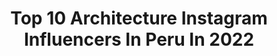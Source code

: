 ---
title: Top 10 Architecture Instagram Influencers In Peru In 2022
description: >-
  Find top architecture Instagram influencers in Peru in 2022. Most popular hashtags: #peru #mountains #southamerica #architecture.
platform: Instagram
hits: 9
text_top: Identify the best Instagram accounts on inBeat.
text_bottom: inBeat has 9 Instagram influencers like this in Peru for you to work with.
profiles:
  - username: "petrzmolik"
    fullname: >-
      Petr Žmolík
    bio: >-
      🇨🇿𝘾𝙯𝙚𝙘𝙝𝙤𝙨𝙡𝙤𝙫𝙖𝙠 🇸🇰 📍𝘽𝙖𝙡𝙞, 𝙄𝙣𝙙𝙤𝙣𝙚𝙨𝙞𝙖 🇮🇩🤍
    location: "Peru"
    followers: 5233
    engagement: 833
    commentsToLikes: 0.097395
    id: ckaox59o6bucj0i78ft748glh
    verified: false
    hashtags: "#travelgram, #caribbean, #europetravel, #machupicchu"
  - username: "manu___mg"
    fullname: >-
      Manu
    bio: >-
      | Foodlover | Traveler 🏝 obsessed with cakes and all things sweet #manueats #manu_travels
    location: "Peru"
    followers: 4938
    engagement: 2009
    commentsToLikes: 0.028077
    id: ck6tucbacfiqx0j71qsyjhil9
    verified: false
    hashtags: "#nom, #foodphotography, #streetfood, #peru"
  - username: "laurel__photography"
    fullname: >-
      Juan Luis Laurel
    bio: >-
      You'll never walk alone Arequipa-Perú 📸 Contacto: Juan.laurell@gmail.com
    location: "Peru"
    followers: 5874
    engagement: 815
    commentsToLikes: 0.012681
    id: ck6uapt5z4xw30j71qc8udfe7
    verified: false
    hashtags: "#dronephotography, #peruhop, #wonderful, #latinoamerica"
  - username: "bermont__"
    fullname: >-
      Bernardo Monteagudo
    bio: >-
      Limeño mazamorrero! 🥄🧁 Prometto a me stesso la felicità! 🌟 Más peruano que el pisco! 🍸 🇵🇪 Lima, Perú. 🇵🇪📍
    location: "Peru"
    followers: 17490
    engagement: 1016
    commentsToLikes: 0.032687
    id: ck8tbno84wds50j78upkafcth
    verified: false
    hashtags: "#florida, #mountains, #photographer, #beautiful"
  - username: "dibujandomisrutas"
    fullname: >-
      𝗛𝗼𝗹𝗮! 𝗦𝗼𝘆 𝗖𝗲́𝘀𝗮𝗿 𝗔𝗴𝘂𝗶𝗿𝗿𝗲
    bio: >-
      🎒𝐌𝐨𝐜𝐡𝐢𝐥𝐞𝐫𝐨 🕵️𝐀𝐯𝐞𝐧𝐭𝐮𝐫𝐞𝐫𝐨 📸𝐀𝐟𝐢𝐜𝐢𝐨𝐧𝐚𝐝𝐨 🐕𝐃𝐨𝐠𝐥𝐨𝐯𝐞𝐫 📍𝗨𝗰𝗮𝘆𝗮𝗹𝗶 - 𝗣𝗲𝗿𝘂́ 🇵🇪 📌𝗖𝘂𝘀𝗰𝗼 - 𝗣𝗲𝗿𝘂́ 𝗢𝘄𝗻𝗲𝗿: @geotravel.pe 𝗧𝗲𝗮𝗺: @equipajeviajero #️⃣𝒅𝒊𝒃𝒖𝒋𝒂𝒏𝒅𝒐𝒎𝒊𝒔𝒓𝒖𝒕𝒂𝒔
    location: "Peru"
    followers: 4923
    engagement: 1582
    commentsToLikes: 0.250954
    id: ck6txpawpz35s0j71zzx199of
    verified: false
    hashtags: "#gtperu, #travelperu, #experienceperu, #southamerica"
  - username: "mauricioephoto"
    fullname: >-
      Mauricio Espinoza
    bio: >-
      📷 Photographer ⚡️ @elduo_team 🌊 Ocean son Fine Art Prints - DM!
    location: "Peru"
    followers: 7218
    engagement: 877
    commentsToLikes: 0.035062
    id: ckap9omvqt0ii0i784jx484bg
    verified: false
    hashtags: "#skymadness, #madeofocean, #seeyouthere, #summerfun"
  - username: "geocusco"
    fullname: >-
      Geocusco
    bio: >-
      Creador de contenido. #Cusco es el destino perfecto para vivir múltiples experiencias. 📩DM Ads and Photography works. Ambassador @crellogram
    location: "Peru"
    followers: 31581
    engagement: 320
    commentsToLikes: 0.017502
    id: ck15rz86hafv80i19zdvekhj6
    verified: false
    hashtags: "#latinoamerica, #traveladdict, #valesagrado, #cusco"
  - username: "osodeagua_arte"
    fullname: >-
      OSO DE AGUA
    bio: >-
      🌿Abstract art inspired by nature and life 🌊🤙🏻🏄🏻‍♂️ 🇵🇪 Based in Lima-Peru ✉️ arteosodeagua@gmail.com 👫 Diego Florez G / Brunella Berscia C
    location: "Peru"
    followers: 18264
    engagement: 218
    commentsToLikes: 0.027561
    id: ck6toap4zd0lq0j7156lxz4xf
    verified: false
    hashtags: "#montanacolors, #instaartist, #spray, #diostructure"
  - username: "barriolastarriacl"
    fullname: >-
      Barrio Lastarria
    bio: >-
      Un barrio que representa, siente y vive la ciudad y las personas de un nuevo Chile. #BarrioLastarria #Lastarria
    location: "Peru"
    followers: 18778
    engagement: 196
    commentsToLikes: 0.025600
    id: ck8sy64wmjubs0j78umlev3qj
    verified: false
    hashtags: "#santiagodechile, #covid, #santiago, #barriolastarria"
---
